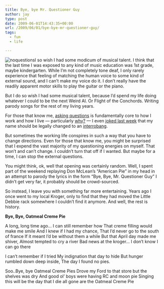 ```yaml
---
title: Bye, bye Mr. Questioner Guy
author: jay
type: post
date: 2009-06-01T14:43:35+00:00
url: /2009/06/01/bye-bye-mr-questioner-guy/
tags:
  - fun
  - life

---
```

 ![noquestions][1]I so wish I had some modicum of musical talent. I think that the last time I was exposed to any kind of music education was 1st grade, maybe kindergarten. While I’m not completely tone deaf, I only rarely experience that feeling of matching the human voice to some kind of external sound, and I can’t make my voice do it. I don’t really have the readily apparent motor skills to play the guitar or the piano.

But I do so wish I had some musical talent, because I’d spend my life doing whatever I could to be the next Weird Al. Or Flight of the Conchords. Writing parody songs for the rest of my living years.

For those that know me, [asking questions][2] is fundamentally core to how I work and how I live — particularly [why?][3] — I even [joked last week][4] that my name should be legally changed to an [interrobang][5].

But sometimes the working life conspires in such a way that you have to change directions. Even for those that know me, you might be surprised that I expend the vast majority of my questioning energies on myself. That won’t and can’t change. I couldn’t turn that off if I wanted. But maybe for a time, I can stop the external questions.

You might think, ok, well that opening was certainly random. Well, I spent part of the weekend replaying Don McLean’s “American Pie” in my head in an attempt to parody the lyrics in the form “Bye, Bye, Mr. Questioner Guy” I didn’t get very far, it probably should be crowd-sourced.

So instead, I leave you with something far more entertaining. Years ago I once went to my local Kroger, only to find that they had moved the Little Debbie rack somewhere I couldn’t find it anymore. And well, the rest is history.

**Bye, Bye, Oatmeal Creme Pie**

A long, long time ago… I can still remember how
That creme filling would make me smile
And I knew if I had my chance,
That I’d never go to the south of france
If it meant I’d be without them a while
But that April day made me shiver,
Almost tempted to cry a river
Bad news at the kroger…
I don’t know I can go there

I can’t remember if I tried
My indignation that day to hide
But hunger rumbled down deep inside,
The day I found no pies.

Soo..Bye, bye Oatmeal Creme Pies
Drove my Ford to that store but the shelves was dry
And good ol’ boys were having RC and moon pie
Singing this will be the day that I die
all gone are the Oatmeal Creme Pie

 [1]: https://cdn.rambleon.org/migrate/2009/06/noquestions.png (noquestions)
 [2]: https://rambleon.org/2008/08/13/operator-can-you-help-me-place-this-call/
 [3]: https://rambleon.org/2007/12/02/why-ask-why/
 [4]: http://twitter.com/jasonadamyoung/status/1961198999
 [5]: http://en.wikipedia.org/wiki/Interrobang